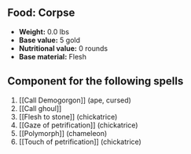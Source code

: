 ## Food: Corpse
- **Weight:** 0.0 lbs
- **Base value:** 5 gold
- **Nutritional value:** 0 rounds
- **Base material:** Flesh
## Component for the following spells
1. [[Call Demogorgon]] (ape, cursed)
2. [[Call ghoul]]
3. [[Flesh to stone]] (chickatrice)
4. [[Gaze of petrification]] (chickatrice)
5. [[Polymorph]] (chameleon)
6. [[Touch of petrification]] (chickatrice)
